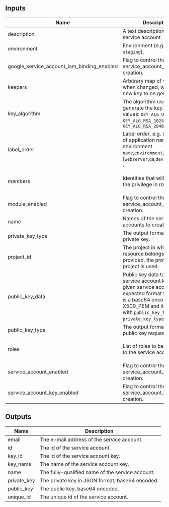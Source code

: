 ## Inputs

| Name | Description | Type | Default | Required |
|------|-------------|------|---------|:--------:|
| description | A text description of the service account. | `string` | `"Managed by clouddrove"` | no |
| environment | Environment (e.g. `prod`, `dev`, `staging`). | `string` | `""` | no |
| google\_service\_account\_iam\_binding\_enabled | Flag to control the service\_account\_enabled creation. | `bool` | `false` | no |
| keepers | Arbitrary map of values that, when changed, will trigger a new key to be generated. | `map(string)` | `null` | no |
| key\_algorithm | The algorithm used to generate the key. Possible values: `KEY_ALG_UNSPECIFIED`, `KEY_ALG_RSA_1024`, `KEY_ALG_RSA_2048` | `string` | `"KEY_ALG_RSA_2048"` | no |
| label\_order | Label order, e.g. sequence of application name and environment `name`,`environment`,'attribute' [`webserver`,`qa`,`devops`,`public`,] . | `list(any)` | `[]` | no |
| members | Identities that will be granted the privilege in role. | `list(string)` | <pre>[<br>  ""<br>]</pre> | no |
| module\_enabled | Flag to control the service\_account\_enabled creation. | `bool` | `true` | no |
| name | Names of the service accounts to create. | `string` | `""` | no |
| private\_key\_type | The output format of the private key. | `string` | `"TYPE_GOOGLE_CREDENTIALS_FILE"` | no |
| project\_id | The project in which the resource belongs. If it is not provided, the provider project is used. | `string` | `""` | no |
| public\_key\_data | Public key data to create a service account key for given service account. The expected format for this field is a base64 encoded X509\_PEM and it conflicts with `public_key_type` and `private_key_type`. | `string` | `null` | no |
| public\_key\_type | The output format of the public key requested. | `string` | `"TYPE_X509_PEM_FILE"` | no |
| roles | List of roles to be assigned to the service account | `list(string)` | <pre>[<br>  ""<br>]</pre> | no |
| service\_account\_enabled | Flag to control the service\_account\_enabled creation. | `bool` | `true` | no |
| service\_account\_key\_enabled | Flag to control the service\_account\_enabled creation. | `bool` | `true` | no |

## Outputs

| Name | Description |
|------|-------------|
| email | The e-mail address of the service account. |
| id | The id of the service account. |
| key\_id | The id of the service account key. |
| key\_name | The name of the service account key. |
| name | The fully-qualified name of the service account. |
| private\_key | The private key in JSON format, base64 encoded. |
| public\_key | The public key, base64 encoded. |
| unique\_id | The unique id of the service account. |

